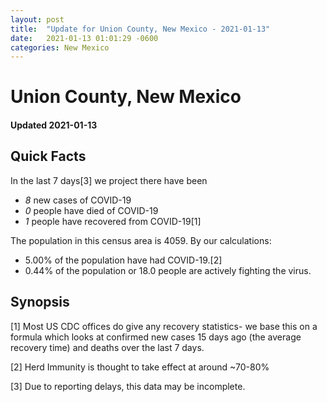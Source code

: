 ```yaml
---
layout: post
title:  "Update for Union County, New Mexico - 2021-01-13"
date:   2021-01-13 01:01:29 -0600
categories: New Mexico
---
```


# Union County, New Mexico
#### Updated 2021-01-13

## Quick Facts

In the last 7 days[3] we project there have been
- *8* new cases of COVID-19
- *0* people have died of COVID-19
- *1* people have recovered from COVID-19[1]

The population in this census area is 4059. By our calculations:
- 5.00% of the population have had COVID-19.[2]
- 0.44% of the population or 18.0 people are actively fighting the virus.

## Synopsis




[1] Most US CDC offices do give any recovery statistics- we base this on a formula which looks at confirmed new cases
15 days ago (the average recovery time) and deaths over the last 7 days.

[2] Herd Immunity is thought to take effect at around ~70-80%

[3] Due to reporting delays, this data may be incomplete.
 
    